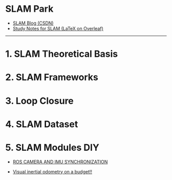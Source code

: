 # SLAM Park

* [SLAM Blog (CSDN)](https://blog.csdn.net/u011178262/article/category/7456224)
* [Study Notes for SLAM (LaTeX on Overleaf)](https://www.overleaf.com/read/gtmwqbvfctkn)

-----

# 1. SLAM Theoretical Basis

# 2. SLAM Frameworks

# 3. Loop Closure

# 4. SLAM Dataset

# 5. SLAM Modules DIY

* [ROS CAMERA AND IMU SYNCHRONIZATION](http://grauonline.de/wordpress/?page_id=1951)

* [Visual inertial odometry on a budget!!](https://riccardogiubilato.github.io/visual/odometry/2017/12/12/Visual-Inertial-Odometry-On-A-Budget.html)
